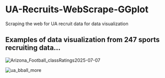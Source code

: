 # UA-Recruits-WebScrape-GGplot
Scraping the web for UA recruit data for data visualization

## Examples of data visualization from 247 sports recruiting data...

![Arizona_Football_classRatings2025-07-07](https://github.com/user-attachments/assets/84f43c35-0d71-4917-abd6-60b8aa84f53c)

![ua_bball_more](https://github.com/user-attachments/assets/5f0afab2-0cb3-4cd1-a716-3429bf311069)
